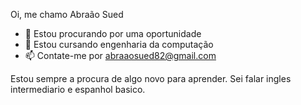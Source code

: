 Oi, me chamo Abraão Sued

- 🔭 Estou procurando por uma oportunidade
- 🌱 Estou cursando engenharia da computação
- 📫 Contate-me por abraaosued82@gmail.com

Estou sempre a procura de algo novo para aprender.
Sei falar ingles intermediario e espanhol basico.
